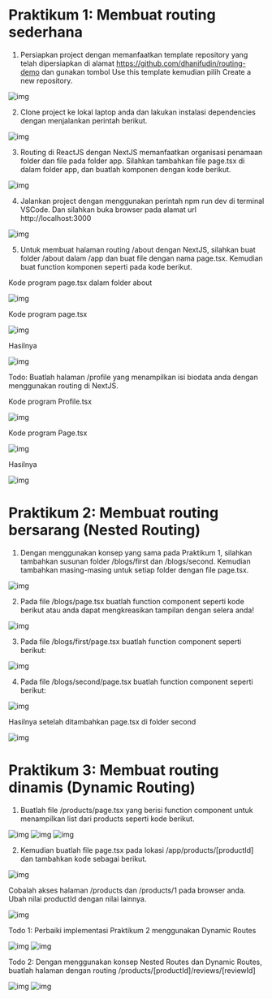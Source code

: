 # Praktikum 1: Membuat routing sederhana

1. Persiapkan project dengan memanfaatkan template repository yang telah dipersiapkan di alamat https://github.com/dhanifudin/routing-demo dan gunakan tombol Use this template kemudian pilih Create a new repository.

![img](/routing-demo-main/img/hasil%20clone%20praktikum%201.PNG)

2. Clone project ke lokal laptop anda dan lakukan instalasi dependencies dengan menjalankan perintah berikut.

![img](/routing-demo-main/img/npm%20install%20praktikum%201.PNG)

3. Routing di ReactJS dengan NextJS memanfaatkan organisasi penamaan folder dan file pada folder app. Silahkan tambahkan file page.tsx di dalam folder app, dan buatlah komponen dengan kode berikut.

![img](/routing-demo-main/img/page%20tsx%20praktikum%201.PNG)

4. Jalankan project dengan menggunakan perintah npm run dev di terminal VSCode. Dan silahkan buka browser pada alamat url http://localhost:3000

![img](/routing-demo-main/img/hasil%20npm%20run%20dev%20praktikum%201.PNG)

5. Untuk membuat halaman routing /about dengan NextJS, silahkan buat folder /about dalam /app dan buat file dengan nama page.tsx. Kemudian buat function komponen seperti pada kode berikut.

Kode program page.tsx dalam folder about

![img](/routing-demo-main/img/kode%20program%20page%20tsx%20folder%20about%20prak%201.PNG)

Kode program page.tsx

![img](/routing-demo-main/img/kode%20program%20page.tsx%20praktikum%201.PNG)

Hasilnya 

![img](/routing-demo-main/img/hasil%20praktikum%201.PNG)

Todo: Buatlah halaman /profile yang menampilkan isi biodata anda dengan menggunakan routing di NextJS.

Kode program Profile.tsx

![img](/routing-demo-main/img/kode%20program%20profile.tsx%20praktikum%201.PNG)

Kode program Page.tsx

![img](/routing-demo-main/img/kode%20program%20page.tsx%20untuk%20profile.PNG)

Hasilnya

![img](/routing-demo-main/img/Hasil%20Biodata%20praktikum%201.PNG)

# Praktikum 2: Membuat routing bersarang (Nested Routing)

1. Dengan menggunakan konsep yang sama pada Praktikum 1, silahkan tambahkan susunan folder /blogs/first dan /blogs/second. Kemudian tambahkan masing-masing untuk setiap folder dengan file page.tsx.

![img](/routing-demo-main/img/macam-macam%20folder%20praktikum%202.PNG)

2. Pada file /blogs/page.tsx buatlah function component seperti kode berikut atau anda dapat mengkreasikan tampilan dengan selera anda!

![img](/routing-demo-main/img/kode%20program%20page%20folder%20blog%20prak%202.PNG)

3. Pada file /blogs/first/page.tsx buatlah function component seperti berikut:

![img](/routing-demo-main/img/kode%20program%20page%20foler%20first%20prak%202.PNG)

4. Pada file /blogs/second/page.tsx buatlah function component seperti berikut:

![img](/routing-demo-main/img/kode%20program%20page%20folder%20second%20prak%202.PNG)

Hasilnya setelah ditambahkan page.tsx di folder second 

![img](/routing-demo-main/img/hasil%20praktikum%202.PNG)


# Praktikum 3: Membuat routing dinamis (Dynamic Routing)

1. Buatlah file /products/page.tsx yang berisi function component untuk menampilkan list dari products seperti kode berikut.

![img](/routing-demo-main/img/kode%20program%20praktikum%203%20langkah%201.PNG)
![img](/routing-demo-main/img/kode%20program%20pagetsx%20langkah%201a%20praktikum%203.PNG)
![img](/routing-demo-main/img/hasil%20praktikum%203%20langkah%201.PNG)

2. Kemudian buatlah file page.tsx pada lokasi /app/products/[productId] dan tambahkan kode sebagai berikut.

![img](/routing-demo-main/img/kode%20program%20praktikum%203%20langkah%203.PNG)

Cobalah akses halaman /products dan /products/1 pada browser anda. Ubah nilai productId dengan nilai lainnya.

![img](/routing-demo-main/img/hasil%20details%20products1%20praktikum%203.PNG)

Todo 1: Perbaiki implementasi Praktikum 2 menggunakan Dynamic Routes

![img](/routing-demo-main/img/kode%20program%20blogsID%20todo%20praktikum%203.PNG)
![img](/routing-demo-main/img/hasil%20todo%201%20praktikum%203.PNG)

Todo 2: Dengan menggunakan konsep Nested Routes dan Dynamic Routes, buatlah halaman dengan routing /products/[productId]/reviews/[reviewId]

![img](/routing-demo-main/img/kode%20program%20reviews%20todo2%20baru.PNG)
![img](/routing-demo-main/img/hasil%20todo%202%20reviews%20baru.PNG)















